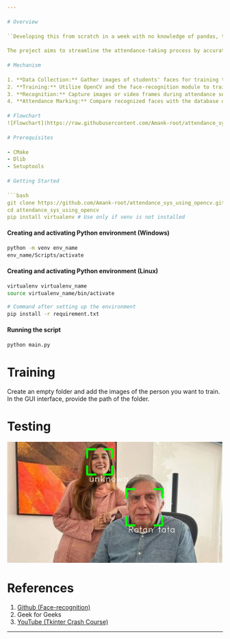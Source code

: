 ```yaml
---

# Overview

``Developing this from scratch in a week with no knowledge of pandas, tkinter, and face-recognition modules was challenging, yet exciting at the same time. ``

The project aims to streamline the attendance-taking process by accurately identifying students and marking their attendance on specific dates. Leveraging computer vision techniques, particularly face recognition, along with libraries such as OpenCV and pandas in Python, the system seeks to enhance efficiency, reduce errors, and provide a more effective means of managing attendance records.

# Mechanism

1. **Data Collection:** Gather images of students' faces for training the face recognition model.
2. **Training:** Utilize OpenCV and the face-recognition module to train the model on the collected images to recognize specific individuals.
3. **Recognition:** Capture images or video frames during attendance sessions and apply the trained model to recognize faces.
4. **Attendance Marking:** Compare recognized faces with the database of students and mark them as present for the particular date using the Pandas library to manage attendance records.

# Flowchart
![Flowchart](https://raw.githubusercontent.com/Amank-root/attendance_sys_using_opencv/main/projectFlowchart.png)

# Prerequisites

- CMake
- Dlib
- Setuptools

# Getting Started

```bash
git clone https://github.com/Amank-root/attendance_sys_using_opencv.git
cd attendance_sys_using_opencv
pip install virtualenv # Use only if venv is not installed
```

#### Creating and activating Python environment (Windows)

```bash
python -m venv env_name
env_name/Scripts/activate
```

#### Creating and activating Python environment (Linux)

```bash
virtualenv virtualenv_name
source virtualenv_name/bin/activate
```

```bash
# Command after setting up the environment
pip install -r requirement.txt
```

#### Running the script

```bash
python main.py
```

# Training

Create an empty folder and add the images of the person you want to train. In the GUI interface, provide the path of the folder.

# Testing
![Ratan Tata Output](https://raw.githubusercontent.com/Amank-root/attendance_sys_using_opencv/main/test_data/sample_output/Nov-20.jpg)

# References

1. [Github (Face-recognition)](https://github.com/ageitgey/face_recognition/)
2. Geek for Geeks
3. [YouTube (Tkinter Crash Course)](https://www.youtube.com/watch?v=mop6g-c5HEY)

---
```

